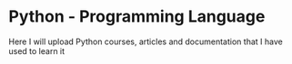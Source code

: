 # Python - Programming Language

Here I will upload Python courses, articles and documentation that I have used to learn it
